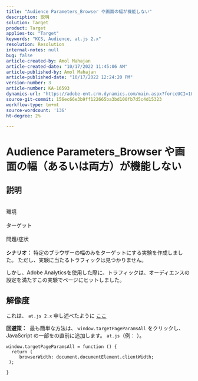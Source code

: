 ```yaml
---
title: "Audience Parameters_Browser や画面の幅が機能しない"
description: 説明
solution: Target
product: Target
applies-to: "Target"
keywords: "KCS, Audience, at.js 2.x"
resolution: Resolution
internal-notes: null
bug: false
article-created-by: Amol Mahajan
article-created-date: "10/17/2022 11:45:06 AM"
article-published-by: Amol Mahajan
article-published-date: "10/17/2022 12:24:20 PM"
version-number: 3
article-number: KA-16593
dynamics-url: "https://adobe-ent.crm.dynamics.com/main.aspx?forceUCI=1&pagetype=entityrecord&etn=knowledgearticle&id=3df04921-114e-ed11-bba2-002248086cae"
source-git-commit: 156ec66e3b9ff122665ba3bd100fb7d5c4d15323
workflow-type: tm+mt
source-wordcount: '136'
ht-degree: 2%

---
```


# Audience Parameters_Browser や画面の幅（あるいは両方）が機能しない

## 説明

<br>環境<br><br>
ターゲット
<br><br>問題/症状<br><br>
<b>シナリオ：</b> 特定のブラウザーの幅のみをターゲットにする実験を作成しました。 ただし、実験に当たるトラフィックは見つかりません。

しかし、Adobe Analyticsを使用した際に、トラフィックは、オーディエンスの設定を満たすこの実験でページにヒットしました。


## 解像度


これは、 `at.js 2.x` 申し述べたように [ここ](https://experienceleague.adobe.com/docs/target/using/implement-target/client-side/at-js-implementation/upgrading-from-atjs-1x-to-atjs-20.html?lang=en#:~:text=displayed%20and%20applied.-,Which%20at.js%201.x%20parameters%20for%20creating%20audiences%20are%20not%20supported%20in%20at.js%202.x%3F,-The%20following%20at)

<b>回避策：</b> 
最も簡単な方法は、 `window.targetPageParamsAll` をクリックし、JavaScript の一部をの直前に追加します。 `at.js`（例： ）。




```
window.targetPageParamsAll = function () {
  return (
     browserWidth: document.documentElement.clientWidth;
 );
```


`}`


